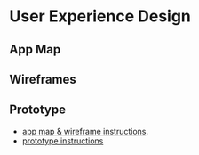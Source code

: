 # User Experience Design
## App Map

## Wireframes

## Prototype

- [app map & wireframe instructions](instructions-0a-app-map-wireframes.md).
- [prototype instructions](instructions-0b-prototyping.md)
